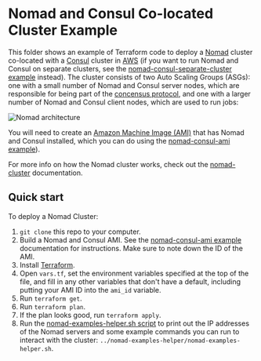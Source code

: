 # Nomad and Consul Co-located Cluster Example

This folder shows an example of Terraform code to deploy a [Nomad](https://www.nomadproject.io/) cluster co-located 
with a [Consul](https://www.consul.io/) cluster in [AWS](https://aws.amazon.com/) (if you want to run Nomad and Consul 
on separate clusters, see the [nomad-consul-separate-cluster example](https://github.com/hashicorp/terraform-aws-nomad/tree/master/examples/nomad-consul-separate-cluster) 
instead). The cluster consists of two Auto Scaling Groups (ASGs): one with a small number of Nomad and Consul server 
nodes, which are responsible for being part of the [concensus 
protocol](https://www.nomadproject.io/docs/internals/consensus.html), and one with a larger number of Nomad and Consul 
client nodes, which are used to run jobs:

![Nomad architecture](https://raw.githubusercontent.com/hashicorp/terraform-aws-nomad/master/_docs/architecture-nomad-consul-colocated.png)

You will need to create an [Amazon Machine Image (AMI)](http://docs.aws.amazon.com/AWSEC2/latest/UserGuide/AMIs.html) 
that has Nomad and Consul installed, which you can do using the [nomad-consul-ami example](https://github.com/hashicorp/terraform-aws-nomad/tree/master/examples/nomad-consul-ami)).  

For more info on how the Nomad cluster works, check out the [nomad-cluster](https://github.com/hashicorp/terraform-aws-nomad/tree/master/modules/nomad-cluster) documentation.




## Quick start

To deploy a Nomad Cluster:

1. `git clone` this repo to your computer.
1. Build a Nomad and Consul AMI. See the [nomad-consul-ami example](https://github.com/hashicorp/terraform-aws-nomad/tree/master/examples/nomad-consul-ami) documentation for 
   instructions. Make sure to note down the ID of the AMI.
1. Install [Terraform](https://www.terraform.io/).
1. Open `vars.tf`, set the environment variables specified at the top of the file, and fill in any other variables that
   don't have a default, including putting your AMI ID into the `ami_id` variable.
1. Run `terraform get`.
1. Run `terraform plan`.
1. If the plan looks good, run `terraform apply`.
1. Run the [nomad-examples-helper.sh script](https://github.com/hashicorp/terraform-aws-nomad/tree/master/examples/nomad-examples-helper/nomad-examples-helper.sh) to print out 
   the IP addresses of the Nomad servers and some example commands you can run to interact with the cluster:
   `../nomad-examples-helper/nomad-examples-helper.sh`.
   
